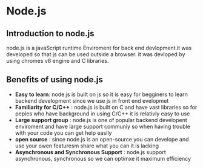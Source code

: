 # Node.js

 ## Introduction to node.js

node.js is a javaScript runtime Enviroment for back end devlopment.it was developed so that js can be used outside a browser. it was devloped by using chromes v8 engine and C libraries.

## Benefits of using node.js 

- **Easy to learn**: node.js is built on js so it is easy for begginers to learn backend development since we use js in front end evelopmet 
- **Familiarity for C/C++** : node.js is built on C and have vast   libraries so for peples who have background in using C/C++ it is  relativly easy to use
- **Large support group** : node.js is one of popular backend developent enviroment and have large support communiy so when having trouble with your code you can get help easily
- **open source** : since node.js is an open-source you can develope and use your owen featuresm share what you can it is lacking
- **Asynchronous and Synchronous Support** : node.js support    asynchronous, synchronous so we can optimxe it maximum efficiency 